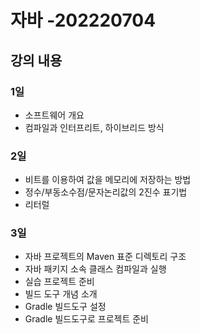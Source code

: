 # 자바 -202220704

## 강의 내용
### 1일
- 소프트웨어 개요
- 컴파일과 인터프리트, 하이브리드 방식

### 2일
- 비트를 이용하여 값을 메모리에 저장하는 방법
- 정수/부동소수점/문자논리값의 2진수 표기법
- 리터럴

### 3일
- 자바 프로젝트의 Maven 표준 디렉토리 구조
- 자바 패키지 소속 클래스 컴파일과 실행
- 실습 프로젝트 준비
- 빌드 도구 개념 소개
- Gradle 빌드도구 설정
- Gradle 빌드도구로 프로젝트 준비
